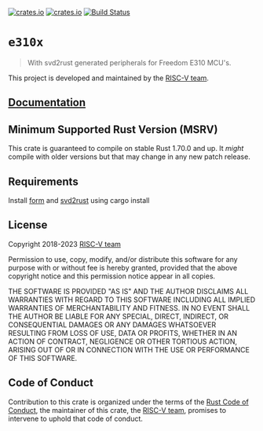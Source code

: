 [![crates.io](https://img.shields.io/crates/d/e310x.svg)](https://crates.io/crates/e310x)
[![crates.io](https://img.shields.io/crates/v/e310x.svg)](https://crates.io/crates/e310x)
[![Build Status](https://travis-ci.org/riscv-rust/e310x.svg?branch=master)](https://travis-ci.org/riscv-rust/e310x)

# `e310x`

> With svd2rust generated peripherals for Freedom E310 MCU's.

This project is developed and maintained by the [RISC-V team][team].

## [Documentation](https://docs.rs/crate/e310x)

## Minimum Supported Rust Version (MSRV)

This crate is guaranteed to compile on stable Rust 1.70.0 and up. It *might*
compile with older versions but that may change in any new patch release.

## Requirements

Install [form](https://crates.io/crates/form) and [svd2rust](https://crates.io/crates/svd2rust) using cargo install

## License

Copyright 2018-2023 [RISC-V team][team]

Permission to use, copy, modify, and/or distribute this software for any purpose
with or without fee is hereby granted, provided that the above copyright notice
and this permission notice appear in all copies.

THE SOFTWARE IS PROVIDED "AS IS" AND THE AUTHOR DISCLAIMS ALL WARRANTIES WITH
REGARD TO THIS SOFTWARE INCLUDING ALL IMPLIED WARRANTIES OF MERCHANTABILITY AND
FITNESS. IN NO EVENT SHALL THE AUTHOR BE LIABLE FOR ANY SPECIAL, DIRECT,
INDIRECT, OR CONSEQUENTIAL DAMAGES OR ANY DAMAGES WHATSOEVER RESULTING FROM LOSS
OF USE, DATA OR PROFITS, WHETHER IN AN ACTION OF CONTRACT, NEGLIGENCE OR OTHER
TORTIOUS ACTION, ARISING OUT OF OR IN CONNECTION WITH THE USE OR PERFORMANCE OF
THIS SOFTWARE.

## Code of Conduct

Contribution to this crate is organized under the terms of the [Rust Code of
Conduct][CoC], the maintainer of this crate, the [RISC-V team][team], promises
to intervene to uphold that code of conduct.

[CoC]: CODE_OF_CONDUCT.md
[team]: https://github.com/rust-embedded/wg#the-risc-v-team

